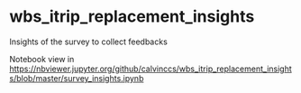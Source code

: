 # wbs_itrip_replacement_insights
Insights of the survey to collect feedbacks


Notebook view in https://nbviewer.jupyter.org/github/calvinccs/wbs_itrip_replacement_insights/blob/master/survey_insights.ipynb
